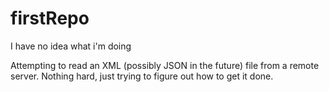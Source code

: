 firstRepo
=========

I have no idea what i'm doing

Attempting to read an XML (possibly JSON in the future) file from a remote server. 
Nothing hard, just trying to figure out how to get it done.
